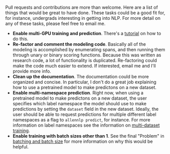 Pull requests and contributions are more than welcome. Here are a list of things that would be great to have done. These tasks could be a good fit for, for instance, undergrads interesting in getting into NLP. For more detail on any of these tasks, please feel free to email me.

- **Enable multi-GPU training and prediction**. There's a [tutorial](https://medium.com/ai2-blog/tutorial-how-to-train-with-multiple-gpus-in-allennlp-c4d7c17eb6d6) on how to do this.
- **Re-factor and comment the modeling code**. Basically all of the modeling is accomplished by enumerating spans, and then running them through unary or binary scoring functions. Because this was written as research code, a lot of functionality is duplicated. Re-factoring could make the code much easier to extend. If interested, email me and I'll provide more info.
- **Clean up the documentation**. The documentation could be more organized and concise. In particular, I don't do a great job explaining how to use a pretrained model to make predictons on a new dataset.
- **Enable multi-namespace prediction**. Right now, when using a pretrained model to make predictons on a new dataset, the user specifies which label namespace the model should use to make predictions by setting the `dataset` field in the new dataset. Ideally, the user should be able to request predictions for multiple different label namespaces as a flag to `allennlp predict`, for instance. For more information on label namespaces see the information on [multi-dataset training](model.md/#multi-dataset-training).
- **Enable training with batch sizes other than 1**. See the final "Problem" in [batching and batch size](model.md#batching-and-batch-size) for more information on why this would be helpful.
